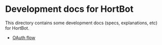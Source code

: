 # Development docs for HortBot

This directory contains some development docs (specs, explanations, etc) for HortBot.

-   [OAuth flow](docs/oauth.md)

